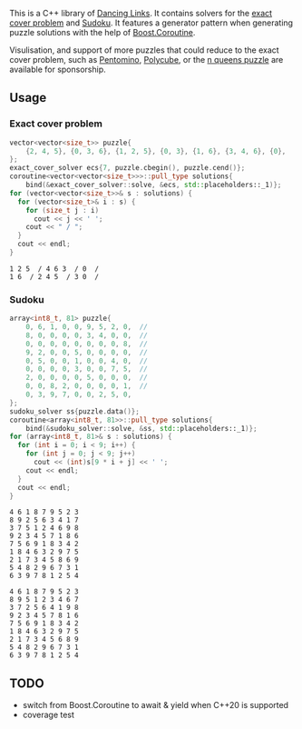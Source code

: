This is a C++ library of [Dancing Links](https://en.wikipedia.org/wiki/Dancing_Links). It contains solvers for the [exact cover problem](https://en.wikipedia.org/wiki/Exact_cover) and [Sudoku](https://en.wikipedia.org/wiki/Dancing_Links). It features a generator pattern when generating puzzle solutions with the help of [Boost.Coroutine](http://www.boost.org/libs/coroutine).

Visulisation, and support of more puzzles that could reduce to the exact cover problem, such as [Pentomino](https://en.wikipedia.org/wiki/Pentomino), [Polycube](https://en.wikipedia.org/wiki/Polycube), or the [n queens puzzle](https://en.wikipedia.org/wiki/Eight_queens_puzzle) are available for sponsorship. 

## Usage

### Exact cover problem

```cpp
vector<vector<size_t>> puzzle{
    {2, 4, 5}, {0, 3, 6}, {1, 2, 5}, {0, 3}, {1, 6}, {3, 4, 6}, {0},
};
exact_cover_solver ecs{7, puzzle.cbegin(), puzzle.cend()};
coroutine<vector<vector<size_t>>>::pull_type solutions{
    bind(&exact_cover_solver::solve, &ecs, std::placeholders::_1)};
for (vector<vector<size_t>>& s : solutions) {
  for (vector<size_t>& i : s) {
    for (size_t j : i)
      cout << j << ' ';
    cout << " / ";
  }
  cout << endl;
}
```

```
1 2 5  / 4 6 3  / 0  / 
1 6  / 2 4 5  / 3 0  / 
```

### Sudoku

```cpp
array<int8_t, 81> puzzle{
    0, 6, 1, 0, 0, 9, 5, 2, 0,  //
    8, 0, 0, 0, 0, 3, 4, 0, 0,  //
    0, 0, 0, 0, 0, 0, 0, 0, 8,  //
    9, 2, 0, 0, 5, 0, 0, 0, 0,  //
    0, 5, 0, 0, 1, 0, 0, 4, 0,  //
    0, 0, 0, 0, 3, 0, 0, 7, 5,  //
    2, 0, 0, 0, 0, 5, 0, 0, 0,  //
    0, 0, 8, 2, 0, 0, 0, 0, 1,  //
    0, 3, 9, 7, 0, 0, 2, 5, 0,
};
sudoku_solver ss{puzzle.data()};
coroutine<array<int8_t, 81>>::pull_type solutions{
    bind(&sudoku_solver::solve, &ss, std::placeholders::_1)};
for (array<int8_t, 81>& s : solutions) {
  for (int i = 0; i < 9; i++) {
    for (int j = 0; j < 9; j++)
      cout << (int)s[9 * i + j] << ' ';
    cout << endl;
  }
  cout << endl;
}
```

```
4 6 1 8 7 9 5 2 3 
8 9 2 5 6 3 4 1 7 
3 7 5 1 2 4 6 9 8 
9 2 3 4 5 7 1 8 6 
7 5 6 9 1 8 3 4 2 
1 8 4 6 3 2 9 7 5 
2 1 7 3 4 5 8 6 9 
5 4 8 2 9 6 7 3 1 
6 3 9 7 8 1 2 5 4 

4 6 1 8 7 9 5 2 3 
8 9 5 1 2 3 4 6 7 
3 7 2 5 6 4 1 9 8 
9 2 3 4 5 7 8 1 6 
7 5 6 9 1 8 3 4 2 
1 8 4 6 3 2 9 7 5 
2 1 7 3 4 5 6 8 9 
5 4 8 2 9 6 7 3 1 
6 3 9 7 8 1 2 5 4 

```

## TODO

- switch from Boost.Coroutine to await & yield when C++20 is supported
- coverage test

